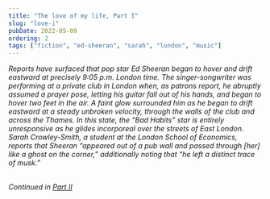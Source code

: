 ```yaml
---
title: "The love of my life, Part I"
slug: "love-i"
pubDate: 2022-05-09
ordering: 2
tags: ["fiction", "ed-sheeran", "sarah", "london", "music"]
---
```


<i>

<span class="small-caps">Reports have surfaced</span> that pop star Ed Sheeran began to hover and drift eastward at precisely 9:05 p.m. London time. The singer-songwriter was performing at a private club in London when, as patrons report, he abruptly assumed a prayer pose, letting his guitar fall out of his hands, and began to hover two feet in the air. A faint glow surrounded him as he began to drift eastward at a steady unbroken velocity, through the walls of the club and across the Thames. In this state, the “Bad Habits” star is entirely unresponsive as he glides incorporeal over the streets of East London. Sarah Crowley-Smith, a student at the London School of Economics, reports that Sheeran “appeared out of a pub wall and passed through [her] like a ghost on the corner,” additionally noting that “he left a distinct trace of musk.”

</i>

<br />

<div class="commentary">
<i>
Continued in <a href="/posts/2022/05/10/love-ii/">Part II</a>
</i>
</div>